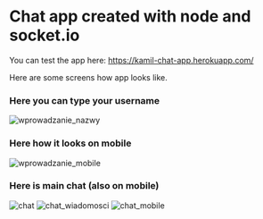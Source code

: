 # Chat app created with node and socket.io

You can test the app here: https://kamil-chat-app.herokuapp.com/

Here are some screens how app looks like.

### Here you can type your username
![wprowadzanie_nazwy](https://user-images.githubusercontent.com/56603035/93717814-838e2680-fb78-11ea-875e-417d88f17f55.png)

### Here how it looks on mobile
![wprowadzanie_mobile](https://user-images.githubusercontent.com/56603035/93717888-e5e72700-fb78-11ea-8e77-383713682aae.png)


### Here is main chat (also on mobile)

![chat](https://user-images.githubusercontent.com/56603035/93717890-e8e21780-fb78-11ea-8939-ef34cb3c5ceb.png)
![chat_wiadomosci](https://user-images.githubusercontent.com/56603035/93717892-eaabdb00-fb78-11ea-97e1-21aa34d49b6c.png)
![chat_mobile](https://user-images.githubusercontent.com/56603035/93717896-ec759e80-fb78-11ea-9e2b-10cbc740b853.png)

